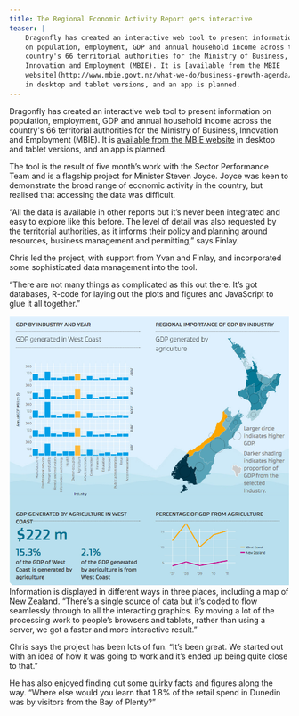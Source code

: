 ```yaml
---
title: The Regional Economic Activity Report gets interactive 
teaser: |    
    Dragonfly has created an interactive web tool to present information
    on population, employment, GDP and annual household income across the
    country's 66 territorial authorities for the Ministry of Business,
    Innovation and Employment (MBIE). It is [available from the MBIE
    website](http://www.mbie.govt.nz/what-we-do/business-growth-agenda/regions)
    in desktop and tablet versions, and an app is planned.
---
```

Dragonfly has created an interactive web tool to present information
on population, employment, GDP and annual household income across the
country's 66 territorial authorities for the Ministry of Business,
Innovation and Employment (MBIE). It is [available from the MBIE
website](http://www.mbie.govt.nz/what-we-do/business-growth-agenda/regions)
in desktop and tablet versions, and an app is planned.

The tool is the result of five month’s work with the Sector
Performance Team and is a flagship project for Minister Steven Joyce.
Joyce was keen to demonstrate the broad range of economic activity in
the country, but realised that accessing the data was difficult.

“All the data is available in other reports but it’s never been
integrated and easy to explore like this before. The level of detail
was also requested by the territorial authorities, as it informs their
policy and planning around resources, business management and
permitting,” says Finlay.


Chris led the project, with support from Yvan and Finlay, and
incorporated some sophisticated data management into the tool.

“There are not many things as complicated as this out there. It’s got
databases, R-code for laying out the plots and figures and JavaScript
to glue it all together.”

![](../posts/2014-06-11-regional-economic-activity-report-gets-interactive/REAR-screen-shot.jpg)
Information is displayed in different ways in three places, including
a map of New Zealand. “There’s a single source of data but it’s coded
to flow seamlessly through to all the interacting graphics. By moving
a lot of the processing work to people’s browsers and tablets, rather
than using a server, we got a faster and more interactive result.”

Chris says the project has been lots of fun. “It’s been great. We
started out with an idea of how it was going to work and it’s ended up
being quite close to that.”

He has also enjoyed finding out some quirky facts and figures along
the way. “Where else would you learn that 1.8% of the retail spend in
Dunedin was by visitors from the Bay of Plenty?”



